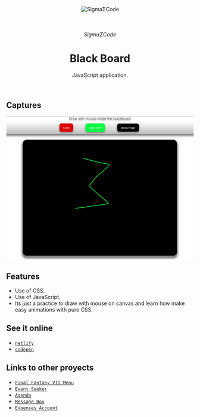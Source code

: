 <p align="center">
   <img alt="SigmaΣCode" src="/img/captures/SigmaΣCode.png">
</p>
   </br>
<h6 align = "center">SigmaΣCode</h6>

<h1 align="center">Black Board</h1>

<p align="center">
 JavaScript application.
</p>
</br>

## Captures

<p align="center">
    <img src="img/captures/BlackBoard.PNG">
</p>

## Features

- Use of CSS.
- Use of JavaScript.
- Its just a practice to draw with mouse on canvas and learn how make easy animations with pure CSS.


## See it online

- [`netlify`](https://blackboard.netlify.com)
- [`codepen`](https://codepen.io/LeonAGA/pen/eyWpMV)

## Links to other proyects

- [`Final Fantasy VII Menu`](https://github.com/LeonAGA/Final_Fantasy_VII_Menu)
- [`Event Seeker`](https://github.com/LeonAGA/Events_Seeker)
- [`Agenda`](https://github.com/LeonAGA/Agenda)    
- [`Message Box`](https://github.com/LeonAGA/Message_Box_LocalStorage)   
- [`Expenses Account`](https://github.com/LeonAGA/Expenses_Account)  
                             
